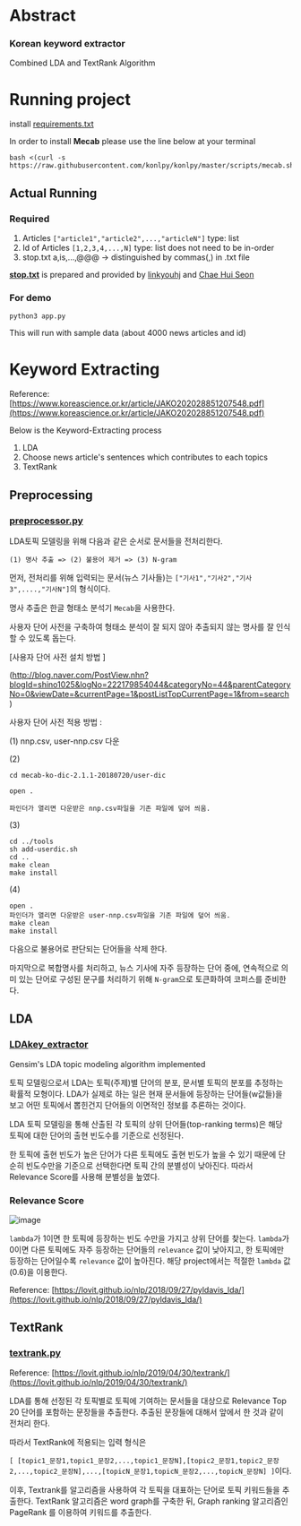 # Abstract
### Korean keyword extractor
Combined LDA and TextRank Algorithm 

# Running project 
install [requirements.txt](requirements.txt)

In order to install **Mecab** please use the line below at your terminal
```
bash <(curl -s https://raw.githubusercontent.com/konlpy/konlpy/master/scripts/mecab.sh)
```

## Actual Running
### Required
1. Articles
```["article1","article2",...,"articleN"]``` type: list
2. Id of Articles
```[1,2,3,4,...,N]``` type: list
does not need to be in-order
3. stop.txt
a,is,...,@@@ -> distinguished by commas(,) in .txt file

**[stop.txt](stop.txt)** is prepared and provided by [linkyouhj](https://github.com/linkyouhj) and [Chae Hui Seon](https://github.com/chaehuiseon)

### For demo
```
python3 app.py
```
This will run with sample data (about 4000 news articles and id)

# Keyword Extracting
Reference: [https://www.koreascience.or.kr/article/JAKO202028851207548.pdf](https://www.koreascience.or.kr/article/JAKO202028851207548.pdf)

Below is the Keyword-Extracting process
1. LDA 
2. Choose news article's sentences which contributes to each topics
3. TextRank


## Preprocessing
### [preprocessor.py](preprocessor.py)

LDA토픽 모델링을 위해 다음과 같은 순서로 문서들을 전처리한다.

```
(1) 명사 추출 => (2) 불용어 제거 => (3) N-gram
```

먼저, 전처리를 위해 입력되는 문서(뉴스 기사들)는 ```["기사1","기사2","기사3",....,"기사N"]```의 형식이다.

명사 추출은 한글 형태소 분석기 ```Mecab```을 사용한다.

사용자 단어 사전을 구축하여 형태소 분석이 잘 되지 않아 추출되지 않는 명사를 잘 인식할 수 있도록 돕는다.

[사용자 단어 사전 설치 방법 ] 

(http://blog.naver.com/PostView.nhn?blogId=shino1025&logNo=222179854044&categoryNo=44&parentCategoryNo=0&viewDate=&currentPage=1&postListTopCurrentPage=1&from=search)

사용자 단어 사전 적용 방법 :

(1) nnp.csv, user-nnp.csv 다운

(2)
```
cd mecab-ko-dic-2.1.1-20180720/user-dic

open .

파인더가 열리면 다운받은 nnp.csv파일을 기존 파일에 덮어 씌움.
```
(3)
```
cd ../tools
sh add-userdic.sh
cd ..
make clean
make install
```
(4)
```
open .
파인더가 열리면 다운받은 user-nnp.csv파일을 기존 파일에 덮어 씌움.
make clean
make install
```

다음으로 불용어로 판단되는 단어들을 삭제 한다.

마지막으로 복합명사를 처리하고, 뉴스 기사에 자주 등장하는 단어 중에, 연속적으로 의미 있는 단어로 구성된 문구를 처리하기 위해 ```N-gram```으로 토큰화하여 코퍼스를 준비한다.



## LDA
### [LDAkey_extractor](LDAkey_extractor)
Gensim's LDA topic modeling algorithm implemented

토픽 모델링으로서 LDA는 토픽(주제)별 단어의 분포, 문서별 토픽의 분포를 추정하는 확률적 모형이다. LDA가 실제로 하는 일은 현재 문서들에 등장하는 단어들(w값들)을 보고 어떤 토픽에서 뽑힌건지 단어들의 이면적인 정보를 추론하는 것이다.

LDA 토픽 모델링을 통해 산출된 각 토픽의 상위 단어들(top-ranking terms)은 해당 토픽에 대한 단어의 출현 빈도수를 기준으로 선정된다.

한 토픽에 출현 빈도가 높은 단어가 다른 토픽에도 출현 빈도가 높을 수 있기 때문에 단순히 빈도수만을 기준으로 선택한다면 토픽 간의 분별성이 낮아진다.
따라서 Relevance Score를 사용해 분별성을 높였다.
### Relevance Score
![image](https://user-images.githubusercontent.com/55436953/120982711-f21d1e00-c7b3-11eb-8174-c7c178ab5a52.png)

```lambda```가 1이면 한 토픽에 등장하는 빈도 수만을 가지고 상위 단어를 찾는다. ```lambda```가 0이면 다른 토픽에도 자주 등장하는 단어들의 ```relevance``` 값이 낮아지고, 한 토픽에만 등장하는 단어일수록 ```relevance``` 값이 높아진다. 해당 project에서는 적절한 ```lambda``` 값(0.6)을 이용한다.

Reference: [https://lovit.github.io/nlp/2018/09/27/pyldavis_lda/](https://lovit.github.io/nlp/2018/09/27/pyldavis_lda/)

## TextRank
### [textrank.py](textrank.py)

Reference: [https://lovit.github.io/nlp/2019/04/30/textrank/](https://lovit.github.io/nlp/2019/04/30/textrank/)

LDA를 통해 선정된 각 토픽별로 토픽에 기여하는 문서들을 대상으로 Relevance Top 20 단어를 포함하는 문장들을 추출한다. 추출된 문장들에 대해서 앞에서 한 것과 같이 전처리 한다.

따라서 TextRank에 적용되는 입력 형식은 

```[ [topic1_문장1,topic1_문장2,...,topic1_문장N],[topic2_문장1,topic2_문장2,...,topic2_문장N],...,[topicN_문장1,topicN_문장2,...,topicN_문장N] ]```이다.

이후, Textrank를 알고리즘을 사용하여 각 토픽을 대표하는 단어로 토픽 키워드들을 추출한다. TextRank 알고리즘은 word graph를 구축한 뒤, Graph ranking 알고리즘인 PageRank 를 이용하여 키워드를 추출한다.
